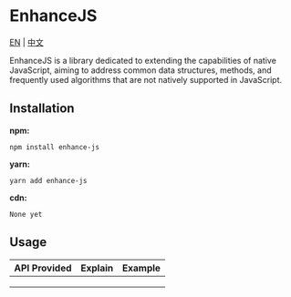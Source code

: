 # EnhanceJS

[EN](./README) | [中文](./README(zh))

EnhanceJS is a library dedicated to extending the capabilities of native JavaScript, aiming to address common data structures, methods, and frequently used algorithms that are not natively supported in JavaScript.

## Installation

**npm:**

```
npm install enhance-js
```

**yarn:**

```
yarn add enhance-js
```

**cdn:**

```
None yet
```

## Usage

| API Provided | Explain | Example |
| ------------ | ------- | ------- |
|              |         |         |
|              |         |         |
|              |         |         |

